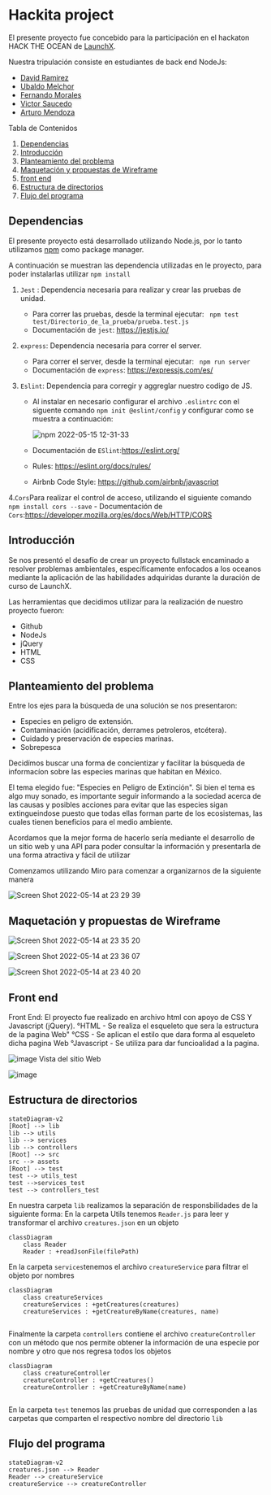 # Hackita project
El presente proyecto fue concebido para la participación en el hackaton HACK THE OCEAN de [LaunchX](https://www.instagram.com/innovaccionvirtual/?hl=en).

Nuestra tripulación consiste en estudiantes de back end NodeJs:

* [David Ramirez](https://github.com/DavidRamirez5)
* [Ubaldo Melchor](https://github.com/UbaldoFMelchor)
* [Fernando Morales](https://github.com/FernandoMoralesH)
* [Victor Saucedo](https://github.com/victorsaucedom)
* [Arturo Mendoza](https://github.com/ArturoMendozaA)

Tabla de Contenidos
1. [Dependencias](#id1)
2. [Introducción](#id2)
3. [Planteamiento del problema](#id3)
4. [Maquetación y propuestas de Wireframe](#id4)
5. [front end](#id5)
6. [Estructura de directorios](#id6)
7. [Flujo del programa](#id7)

## Dependencias <a name="id1"></a>
El presente proyecto está desarrollado utilizando Node.js, por lo tanto utilizamos [npm](https://docs.npmjs.com/downloading-and-installing-node-js-and-npm) como package manager.

A continuación se muestran las dependencia utilizadas en le proyecto, para poder instalarlas utilizar ``npm install``
1. ``Jest`` : Dependencia necesaria para realizar y crear las pruebas de unidad.
   - Para correr las pruebas, desde la terminal ejecutar:
 `` npm test test/Directorio_de_la_prueba/prueba.test.js``
   - Documentación de ``jest``: https://jestjs.io/

2. ``express``: Dependencia necesaria para correr el server.
    - Para correr el server, desde la terminal ejecutar:
 `` npm run server``
    - Documentación de ``express``: https://expressjs.com/es/  

3. ``Eslint``: Dependencia para corregir y aggreglar nuestro codigo de JS.
    - Al instalar en necesario configurar el archivo ``.eslintrc`` con el siguente comando ``npm init @eslint/config`` y configurar como se muestra a continuación:
   
      ![npm 2022-05-15 12-31-33](https://user-images.githubusercontent.com/99165587/168486677-4e68b4ab-7b80-449d-b1ed-056afd8c7e13.gif)

    - Documentación de ``ESlint``:https://eslint.org/ 
    - Rules: https://eslint.org/docs/rules/
    - Airbnb Code Style: https://github.com/airbnb/javascript

4.``Cors``Para realizar el control de acceso, utilizando el siguiente comando `npm install cors --save`
    - Documentación de ``Cors``:https://developer.mozilla.org/es/docs/Web/HTTP/CORS 

## Introducción <a name="id2"></a>
Se nos presentó el desafío de crear un proyecto fullstack encaminado a resolver problemas ambientales, específicamente enfocados a los oceanos mediante la aplicación de las habilidades adquiridas durante la duración de curso de LaunchX.

Las herramientas que decidimos utilizar para la realización de nuestro proyecto fueron:

* Github
* NodeJs
* jQuery
* HTML
* CSS

## Planteamiento del problema <a name="id3"></a>

Entre los ejes para la búsqueda de una solución se nos presentaron:

* Especies en peligro de extensión.
* Contaminación (acidificación, derrames petroleros, etcétera).
* Cuidado y preservación de especies marinas.
* Sobrepesca

Decidímos buscar una forma de concientizar y facilitar la búsqueda de informacíon sobre las especies marinas que habitan en México.

El tema elegido fue: "Especies en Peligro de Extinción". Si bien el tema es algo muy sonado, es importante seguir informando a la sociedad acerca de las causas y posibles acciones para evitar que las especies sigan extingueindose puesto que todas ellas forman parte de los ecosistemas, las cuales tienen beneficios para el medio ambiente.

Acordamos que la mejor forma de hacerlo sería mediante el desarrollo de un sitio web y una API para poder consultar la información y presentarla de una forma atractiva y fácil de utilizar


Comenzamos utilizando Miro para comenzar a organizarnos de la siguiente manera

![Screen Shot 2022-05-14 at 23 29 39](https://user-images.githubusercontent.com/99451129/168457363-4c6a6d9b-26e5-408b-a6b8-94da322ab7b5.png)

## Maquetación y propuestas de Wireframe<a name="id4"></a>


![Screen Shot 2022-05-14 at 23 35 20](https://user-images.githubusercontent.com/99451129/168457458-8ec3e355-da6b-4e3d-8dcd-54db83504b82.png)

![Screen Shot 2022-05-14 at 23 36 07](https://user-images.githubusercontent.com/99451129/168457493-bf2ccbeb-ad57-4f4f-9aeb-84af50955c5a.png)

![Screen Shot 2022-05-14 at 23 40 20](https://user-images.githubusercontent.com/99451129/168457572-843899db-6baf-4bac-b29a-6c233af64e43.png)


## Front end <a name="id5"></a>
Front End: El proyecto fue realizado en archivo html con apoyo de CSS Y Javascript (jQuery). °HTML - Se realiza el esqueleto que sera la estructura de la pagina Web" °CSS - Se aplican el estilo que dara forma al esqueleto dicha pagina Web °Javascript - Se utiliza para dar funcioalidad a la pagina.

![image](https://user-images.githubusercontent.com/99451129/168458441-412cc8f7-fce2-4ba6-84d9-3b0e57ccae90.png)
Vista del sitio Web

![image](https://user-images.githubusercontent.com/99451129/168458476-4cab17b0-96a7-495f-956e-385afb689a1c.png)



## Estructura de directorios <a name="id6"></a>
```mermaid
stateDiagram-v2
[Root] --> lib
lib --> utils
lib --> services
lib --> controllers
[Root] --> src
src --> assets
[Root] --> test
test --> utils_test
test -->services_test
test --> controllers_test
```
En nuestra carpeta ```lib``` realizamos la separación de responsbilidades de la siguiente forma:
En la carpeta  Utils tenemos ```Reader.js``` para leer y transformar el archivo ```creatures.json``` en un objeto
```mermaid
classDiagram
    class Reader
    Reader : +readJsonFile(filePath)
```
En la carpeta ```services```tenemos el archivo ```creatureService``` para filtrar el objeto por nombres

```mermaid
classDiagram
    class creatureServices
    creatureServices : +getCreatures(creatures)
    creatureServices : +getCreatureByName(creatures, name)
    
```
Finalmente la carpeta ```controllers``` contiene el archivo ```creatureController``` con un método que nos permite obtener la información de una especie por nombre y otro que nos regresa todos los objetos

```mermaid
classDiagram
    class creatureController
    creatureController : +getCreatures()
    creatureController : +getCreatureByName(name)
    
```
En la carpeta ```test``` tenemos las pruebas de unidad que corresponden a las carpetas que comparten el respectivo nombre del directorio ```lib``` 


## Flujo del programa <a name="id7"></a>

```mermaid
stateDiagram-v2
creatures.json --> Reader
Reader --> creatureService
creatureService --> creatureController
```




